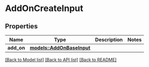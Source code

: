 # AddOnCreateInput

## Properties

Name | Type | Description | Notes
------------ | ------------- | ------------- | -------------
**add_on** | [**models::AddOnBaseInput**](AddOnBaseInput.md) |  | 

[[Back to Model list]](../README.md#documentation-for-models) [[Back to API list]](../README.md#documentation-for-api-endpoints) [[Back to README]](../README.md)


